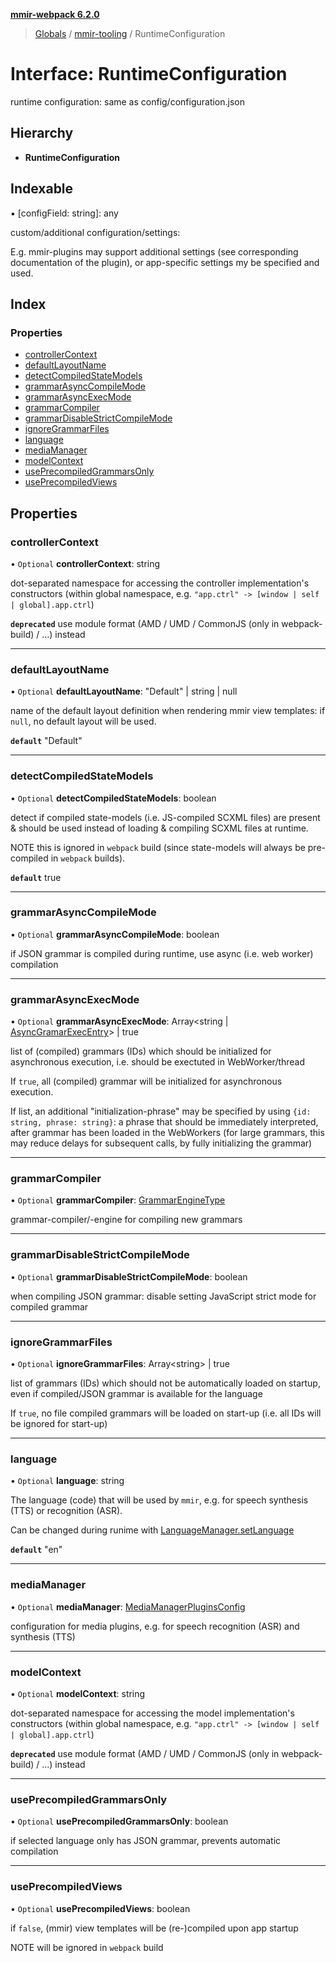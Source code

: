 **[mmir-webpack 6.2.0](../README.md)**

> [Globals](../README.md) / [mmir-tooling](../modules/mmir_tooling.md) / RuntimeConfiguration

# Interface: RuntimeConfiguration

runtime configuration: same as config/configuration.json

## Hierarchy

* **RuntimeConfiguration**

## Indexable

▪ [configField: string]: any

custom/additional configuration/settings:

E.g. mmir-plugins may support additional settings (see corresponding documentation of the plugin),
or app-specific settings my be specified and used.

## Index

### Properties

* [controllerContext](mmir_tooling.runtimeconfiguration.md#controllercontext)
* [defaultLayoutName](mmir_tooling.runtimeconfiguration.md#defaultlayoutname)
* [detectCompiledStateModels](mmir_tooling.runtimeconfiguration.md#detectcompiledstatemodels)
* [grammarAsyncCompileMode](mmir_tooling.runtimeconfiguration.md#grammarasynccompilemode)
* [grammarAsyncExecMode](mmir_tooling.runtimeconfiguration.md#grammarasyncexecmode)
* [grammarCompiler](mmir_tooling.runtimeconfiguration.md#grammarcompiler)
* [grammarDisableStrictCompileMode](mmir_tooling.runtimeconfiguration.md#grammardisablestrictcompilemode)
* [ignoreGrammarFiles](mmir_tooling.runtimeconfiguration.md#ignoregrammarfiles)
* [language](mmir_tooling.runtimeconfiguration.md#language)
* [mediaManager](mmir_tooling.runtimeconfiguration.md#mediamanager)
* [modelContext](mmir_tooling.runtimeconfiguration.md#modelcontext)
* [usePrecompiledGrammarsOnly](mmir_tooling.runtimeconfiguration.md#useprecompiledgrammarsonly)
* [usePrecompiledViews](mmir_tooling.runtimeconfiguration.md#useprecompiledviews)

## Properties

### controllerContext

• `Optional` **controllerContext**: string

dot-separated namespace for accessing the controller implementation's constructors
(within global namespace, e.g. `"app.ctrl" -> [window | self | global].app.ctrl`)

**`deprecated`** use module format (AMD / UMD / CommonJS (only in webpack-build) / ...) instead

___

### defaultLayoutName

• `Optional` **defaultLayoutName**: \"Default\" \| string \| null

name of the default layout definition when rendering mmir view templates: if `null`, no default layout will be used.

**`default`** "Default"

___

### detectCompiledStateModels

• `Optional` **detectCompiledStateModels**: boolean

detect if compiled state-models (i.e. JS-compiled SCXML files) are present & should be used
instead of loading & compiling SCXML files at runtime.

NOTE this is ignored in `webpack` build (since state-models will always be pre-compiled in `webpack` builds).

**`default`** true

___

### grammarAsyncCompileMode

• `Optional` **grammarAsyncCompileMode**: boolean

if JSON grammar is compiled during runtime, use async (i.e. web worker) compilation

___

### grammarAsyncExecMode

• `Optional` **grammarAsyncExecMode**: Array<string \| [AsyncGramarExecEntry](../modules/mmir_tooling.md#asyncgramarexecentry)\> \| true

list of (compiled) grammars (IDs) which should be initialized for asynchronous execution, i.e. should be exectuted in WebWorker/thread

If `true`, all (compiled) grammar will be initialized for asynchronous execution.

If list, an additional "initialization-phrase" may be specified by using `{id: string, phrase: string}`:
a phrase that should be immediately interpreted, after grammar has been loaded in the WebWorkers
(for large grammars, this may reduce delays for subsequent calls, by fully initializing the grammar)

___

### grammarCompiler

• `Optional` **grammarCompiler**: [GrammarEngineType](../modules/mmir_lib.md#grammarenginetype)

grammar-compiler/-engine for compiling new grammars

___

### grammarDisableStrictCompileMode

• `Optional` **grammarDisableStrictCompileMode**: boolean

when compiling JSON grammar: disable setting JavaScript strict mode for compiled grammar

___

### ignoreGrammarFiles

• `Optional` **ignoreGrammarFiles**: Array<string\> \| true

list of grammars (IDs) which should not be automatically loaded on startup, even if compiled/JSON grammar is available for the language

If `true`, no file compiled grammars will be loaded on start-up (i.e. all IDs will be ignored for start-up)

___

### language

• `Optional` **language**: string

The language (code) that will be used by `mmir`, e.g.
for speech synthesis (TTS) or recognition (ASR).

Can be changed during runime with [LanguageManager.setLanguage](mmir_lib.languagemanager.md#setlanguage)

**`default`** "en"

___

### mediaManager

• `Optional` **mediaManager**: [MediaManagerPluginsConfig](../modules/mmir_tooling.md#mediamanagerpluginsconfig)

configuration for media plugins, e.g. for speech recognition (ASR) and synthesis (TTS)

___

### modelContext

• `Optional` **modelContext**: string

dot-separated namespace for accessing the model implementation's constructors
(within global namespace, e.g. `"app.ctrl" -> [window | self | global].app.ctrl`)

**`deprecated`** use module format (AMD / UMD / CommonJS (only in webpack-build) / ...) instead

___

### usePrecompiledGrammarsOnly

• `Optional` **usePrecompiledGrammarsOnly**: boolean

if selected language only has JSON grammar, prevents automatic compilation

___

### usePrecompiledViews

• `Optional` **usePrecompiledViews**: boolean

if `false`, (mmir) view templates will be (re-)compiled upon app startup

NOTE will be ignored in `webpack` build
